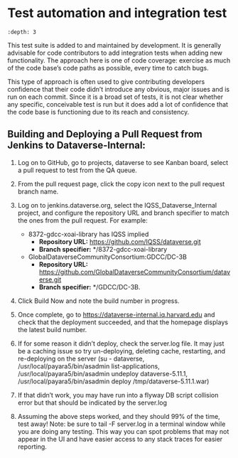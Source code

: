 # Test automation and integration test

```{contents}
:depth: 3
```

This test suite is added to and maintained by development. It is generally advisable for code contributors to add integration tests when adding new functionality. The approach here is one of code coverage: exercise as much of the code base’s code paths as possible, every time to catch bugs. 

This type of approach is often used to give contributing developers confidence that their code didn’t introduce any obvious, major issues and is run on each commit. Since it is a broad set of tests, it is not clear whether any specific, conceivable test is run but it does add a lot of confidence that the code base is functioning due to its reach and consistency.

## Building and Deploying a Pull Request from Jenkins to Dataverse-Internal:


1.	Log on to GitHub, go to projects, dataverse to see Kanban board, select a pull request to test from the QA queue. 

2.	From the pull request page, click the copy icon next to the pull request branch name.

3.	Log on to jenkins.dataverse.org, select the IQSS_Dataverse_Internal project, and configure the repository URL and branch specifier to match the ones from the pull request. For example:

    * 8372-gdcc-xoai-library has IQSS implied
        - **Repository URL:** https://github.com/IQSS/dataverse.git 
        - **Branch specifier:** */8372-gdcc-xoai-library
    * GlobalDataverseCommunityConsortium:GDCC/DC-3B
        - **Repository URL:** https://github.com/GlobalDataverseCommunityConsortium/dataverse.git 
        - **Branch specifier:** */GDCC/DC-3B. 

4.	Click Build Now and note the build number in progress.

5.	Once complete, go to https://dataverse-internal.iq.harvard.edu and check that the deployment succeeded, and that the homepage displays the latest build number.

6.	If for some reason it didn’t deploy, check the server.log file. It may just be a caching issue so try un-deploying, deleting cache, restarting, and re-deploying on the server (su - dataverse, /usr/local/payara5/bin/asadmin list-applications,  /usr/local/payara5/bin/asadmin undeploy dataverse-5.11.1,  /usr/local/payara5/bin/asadmin deploy /tmp/dataverse-5.11.1.war)

7.	If that didn’t work, you may have run into a flyway DB script collision error but that should be indicated by the server.log

8.	Assuming the above steps worked, and they should 99% of the time, test away! Note: be sure to tail -F server.log in a terminal window while you are doing any testing. This way you can spot problems that may not appear in the UI and have easier access to any stack traces for easier reporting.